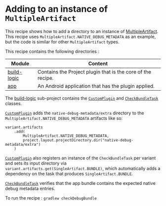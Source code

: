 # Adding to an instance of `MultipleArtifact`

This recipe shows how to add a directory to an instance of
[MultipleArtifact](https://developer.android.com/reference/tools/gradle-api/current/com/android/build/api/artifact/MultipleArtifact).
This recipe uses `MultipleArtifact.NATIVE_DEBUG_METADATA` as an example, but the code is similar
for other `MultipleArtifact` types.

This recipe contains the following directories :

| Module                     | Content                                                     |
|----------------------------|-------------------------------------------------------------|
| [build-logic](build-logic) | Contains the Project plugin that is the core of the recipe. |
| [app](app)                 | An Android application that has the plugin applied.         |


The [build-logic](build-logic) sub-project contains the
[`CustomPlugin`](build-logic/plugins/src/main/kotlin/CustomPlugin.kt) and
[`CheckBundleTask`](build-logic/plugins/src/main/kotlin/CheckBundleTask.kt) classes.

[`CustomPlugin`](build-logic/plugins/src/main/kotlin/CustomPlugin.kt) adds the
`native-debug-metadata/extra` directory to the `MultipleArtifact.NATIVE_DEBUG_METADATA` artifacts
like so:

```
variant.artifacts
    .add(
        MultipleArtifact.NATIVE_DEBUG_METADATA,
        project.layout.projectDirectory.dir("native-debug-metadata/extra")
    )
```

[`CustomPlugin`](build-logic/plugins/src/main/kotlin/CustomPlugin.kt) also registers an instance of
the `CheckBundleTask` per variant and sets its input directory via
`variant.artifacts.get(SingleArtifact.BUNDLE)`, which automatically adds a dependency on the task
that produces `SingleArtifact.BUNDLE`.

[`CheckBundleTask`](build-logic/plugins/src/main/kotlin/CheckBundleTask.kt) verifies that the app
bundle contains the expected native debug metadata entries.

To run the recipe : `gradlew checkDebugBundle`

